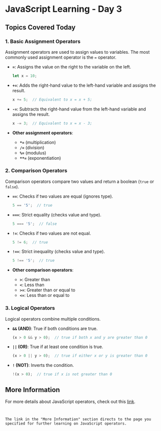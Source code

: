 
# JavaScript Learning - Day 3

## Topics Covered Today

### 1. **Basic Assignment Operators**
Assignment operators are used to assign values to variables. The most commonly used assignment operator is the `=` operator.

- **`=`**: Assigns the value on the right to the variable on the left.
  ```js
  let x = 10;
  ```

- **`+=`**: Adds the right-hand value to the left-hand variable and assigns the result.
  ```js
  x += 5;  // Equivalent to x = x + 5;
  ```

- **`-=`**: Subtracts the right-hand value from the left-hand variable and assigns the result.
  ```js
  x -= 3;  // Equivalent to x = x - 3;
  ```

- **Other assignment operators**:
  - **`*=`** (multiplication)
  - **`/=`** (division)
  - **`%=`** (modulus)
  - **`**=`** (exponentiation)

### 2. **Comparison Operators**
Comparison operators compare two values and return a boolean (`true` or `false`).

- **`==`**: Checks if two values are equal (ignores type).
  ```js
  5 == '5';  // true
  ```

- **`===`**: Strict equality (checks value and type).
  ```js
  5 === '5';  // false
  ```

- **`!=`**: Checks if two values are not equal.
  ```js
  5 != 6;  // true
  ```

- **`!==`**: Strict inequality (checks value and type).
  ```js
  5 !== '5';  // true
  ```

- **Other comparison operators**:
  - **`>`**: Greater than
  - **`<`**: Less than
  - **`>=`**: Greater than or equal to
  - **`<=`**: Less than or equal to

### 3. **Logical Operators**
Logical operators combine multiple conditions.

- **`&&` (AND)**: True if both conditions are true.
  ```js
  (x > 0 && y > 0);  // true if both x and y are greater than 0
  ```

- **`||` (OR)**: True if at least one condition is true.
  ```js
  (x > 0 || y > 0);  // true if either x or y is greater than 0
  ```

- **`!` (NOT)**: Inverts the condition.
  ```js
  !(x > 0);  // true if x is not greater than 0
  ```

## More Information

For more details about JavaScript operators, check out this [link](https://www.programiz.com/javascript/operators).
```


The link in the "More Information" section directs to the page you specified for further learning on JavaScript operators.